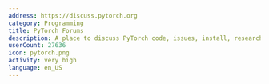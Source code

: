 ```yaml
---
address: https://discuss.pytorch.org
category: Programming
title: PyTorch Forums
description: A place to discuss PyTorch code, issues, install, research
userCount: 27636
icon: pytorch.png
activity: very high
language: en_US
---
```

